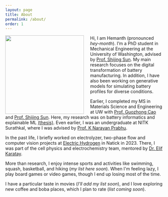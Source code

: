 ```yaml
---
layout: page
title: About
permalink: /about/
order: 1
---
```


<img src="{{ site.baseurl }}/assets/img/profile_pic.jpg" width="250" style="float:left; margin-right:20px;">

Hi, I am Hemanth (pronounced *hey-month*). I’m a PhD student in Mechanical Engineering at the University of Washington, advised by [Prof. Shijing Sun](https://www.uwsunlab.com/). My main research focuses on the digital transformation of battery manufacturing. In addition, I have also been working on generative models for simulating battery profiles for diverse conditions.

Earlier, I completed my MS in Materials Science and Engineering at UW with [Prof. Guozhong Cao](https://mse.washington.edu/facultyfinder/guozhong-cao) and [Prof. Shijing Sun](https://www.me.washington.edu/facultyfinder/shijing-sun). Here, my research was on battery informatics and explainable ML [(thesis)](https://github.com/nrhemanth/MS-thesis/blob/main/docs/MS_thesis_final.pdf). Even earlier, I was an undergraduate at NITK Surathkal, where I was advised by [Prof. K Narayan Prabhu](https://mme.nitk.ac.in/faculty/k-narayan-prabhu).

In the past life, I briefly worked on electrolyzer, two-phase flow and computer vision projects at [Electric Hydrogen](https://eh2.com) in Natick in 2023. There, I was part of the cell physics and electrochemistry team, mentored by [Dr. Elif Karatay](http://www.elifkaratay.com/home.html).


More than research, I enjoy intense sports and activities like swimming, squash, basketball, and hiking (*my list here soon*). When I'm feeling lazy, I play board games or video games, though I end up losing most of the time.

I have a particular taste in movies (*I'll add my list soon*), and I love exploring new coffee and boba places, which I plan to rate (*list coming soon*).
